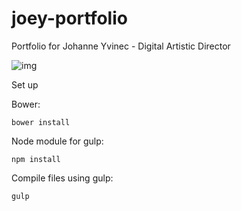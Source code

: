# joey-portfolio

Portfolio for Johanne Yvinec - Digital Artistic Director

![img](http://i.imgur.com/KRfEmZV.jpg)

Set up

Bower:
```
bower install
```

Node module for gulp:
```
npm install
```

Compile files using gulp:
```
gulp
```
